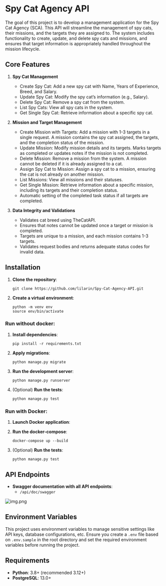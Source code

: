 # Spy Cat Agency API

The goal of this project is to develop a management application for the Spy Cat Agency (SCA). 
This API will streamline the management of spy cats, their missions, and the targets they are assigned to. 
The system includes functionality to create, update, and delete spy cats and missions, and ensures that 
target information is appropriately handled throughout the mission lifecycle.


## Core Features

1. **Spy Cat Management**
   - Create Spy Cat: Add a new spy cat with Name, Years of Experience, Breed, and Salary. 
   - Update Spy Cat: Modify the spy cat’s information (e.g., Salary). 
   - Delete Spy Cat: Remove a spy cat from the system. 
   - List Spy Cats: View all spy cats in the system. 
   - Get Single Spy Cat: Retrieve information about a specific spy cat.

2. **Mission and Target Management**
   - Create Mission with Targets: Add a mission with 1-3 targets in a single request. A mission contains the spy cat assigned, the targets, and the completion status of the mission. 
   - Update Mission: Modify mission details and its targets. Marks targets as completed or updates notes if the mission is not completed. 
   - Delete Mission: Remove a mission from the system. A mission cannot be deleted if it is already assigned to a cat. 
   - Assign Spy Cat to Mission: Assign a spy cat to a mission, ensuring the cat is not already on another mission. 
   - List Missions: View all missions and their statuses. 
   - Get Single Mission: Retrieve information about a specific mission, including its targets and their completion status.
   - Automatic setting of the completed task status if all targets are completed.

3. **Data Integrity and Validations**
   - Validates cat breed using TheCatAPI.
   - Ensures that notes cannot be updated once a target or mission is completed.
   - Targets are unique to a mission, and each mission contains 1-3 targets. 
   - Validates request bodies and returns adequate status codes for invalid data.


## Installation

1. **Clone the repository**:
    ```
    git clone https://github.com/lilarin/Spy-Cat-Agency-API.git
    ```
2. **Create a virtual environment**:
    ```
    python -m venv env
    source env/bin/activate
    ```
### Run without docker:

1. **Install dependencies**:
    ```
    pip install -r requirements.txt
    ```
2. **Apply migrations**:
    ```
    python manage.py migrate
    ```
3. **Run the development server**:
    ```
    python manage.py runserver
    ```

4. (Optional) **Run the tests**:
    ```
    python manage.py test
    ```

### Run with Docker:

1. **Launch Docker application**:

2. **Run the docker-compose**:
    ```
    docker-compose up --build
   ```
3. (Optional) **Run the tests**:
    ```
    python manage.py test
    ```

## API Endpoints

- **Swagger documentation with all API endpoints**:
  - `/api/doc/swagger`

![img.png](https://imgur.com/eT6TObg.png)

## Environment Variables

This project uses environment variables to manage sensitive 
settings like API keys, database configurations, etc. Ensure
you create a `.env` file based on `.env.sample` in the root directory and set
the required environment variables before running the project.

## Requirements
- **Python**: 3.8+ (recommended 3.12+)
- **PostgreSQL**: 13.0+
